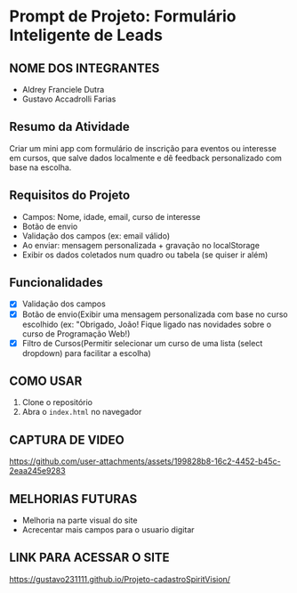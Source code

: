 #  Prompt de Projeto: Formulário Inteligente de Leads
## NOME DOS INTEGRANTES
- Aldrey Franciele Dutra
- Gustavo Accadrolli Farias
 ##  Resumo da Atividade
  Criar um mini app com formulário de inscrição para eventos ou interesse em cursos,
que salve dados localmente e dê feedback personalizado com base na escolha.

##  Requisitos do Projeto
* Campos: Nome, idade, email, curso de interesse
* Botão de envio
* Validação dos campos (ex: email válido)
* Ao enviar: mensagem personalizada + gravação no localStorage
* Exibir os dados coletados num quadro ou tabela (se quiser ir além)

 ## Funcionalidades
 - [x] Validação dos campos
 - [X] Botão de envio(Exibir uma mensagem personalizada com base no curso escolhido (ex: "Obrigado, João! Fique ligado nas novidades sobre o curso de Programação Web!)
 - [X] Filtro de Cursos(Permitir selecionar um curso de uma lista (select dropdown) para facilitar a escolha)

## COMO USAR 
1. Clone o repositório
2. Abra o `index.html` no navegador


## CAPTURA DE VIDEO
https://github.com/user-attachments/assets/199828b8-16c2-4452-b45c-2eaa245e9283

## MELHORIAS FUTURAS
- Melhoria na parte visual do site
- Acrecentar mais campos para o usuario digitar

## LINK PARA ACESSAR O SITE
https://gustavo231111.github.io/Projeto-cadastroSpiritVision/



       
